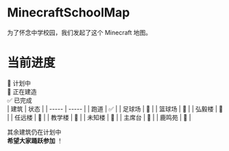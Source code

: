 # MinecraftSchoolMap
为了怀念中学校园，我们发起了这个 Minecraft 地图。
# 当前进度
💭 计划中   
🔴 正在建造   
✅ 已完成   
| 建筑 | 状态 |
| ----- | ----- |
| 跑道 | ✅ |
| 足球场 | 💭 |
| 篮球场 | 🔴 |
| 弘毅楼 | 🔴 |
| 任远楼 | 💭 |
| 教学楼 | 💭 |
| 未知楼 | 💭 |
| 主席台 | 💭 |
| 鹿鸣苑 | 💭 | 


  
其余建筑仍在计划中   
**希望大家踊跃参加** ！
